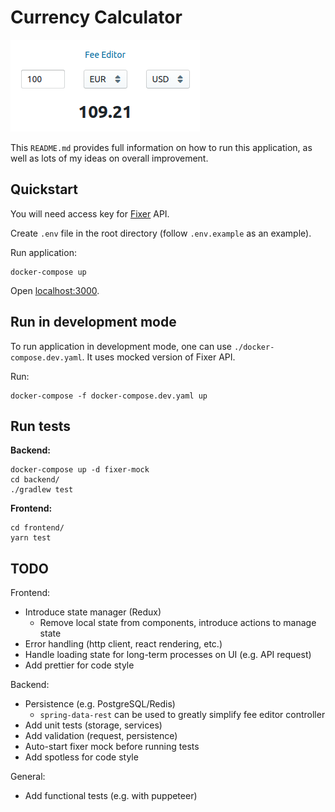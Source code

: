 # Currency Calculator

![Currency Converter](currency-converter.png)

This `README.md` provides full information on how to run this application,
as well as lots of my ideas on overall improvement.

## Quickstart

You will need access key for [Fixer](https://fixer.io) API.

Create `.env` file in the root directory (follow `.env.example` as an example).

Run application:

```
docker-compose up
```

Open [localhost:3000](http://localhost:3000).

## Run in development mode

To run application in development mode, one can use `./docker-compose.dev.yaml`.
It uses mocked version of Fixer API.

Run:

```
docker-compose -f docker-compose.dev.yaml up
```

## Run tests

**Backend:**

```
docker-compose up -d fixer-mock
cd backend/
./gradlew test
```

**Frontend:**

```
cd frontend/
yarn test
```

## TODO

Frontend: 

- Introduce state manager (Redux)
  - Remove local state from components, introduce actions to manage state
- Error handling (http client, react rendering, etc.)
- Handle loading state for long-term processes on UI (e.g. API request)
- Add prettier for code style

Backend:

- Persistence (e.g. PostgreSQL/Redis)
  - `spring-data-rest` can be used to greatly simplify fee editor controller
- Add unit tests (storage, services)
- Add validation (request, persistence)
- Auto-start fixer mock before running tests
- Add spotless for code style

General:

- Add functional tests (e.g. with puppeteer)
